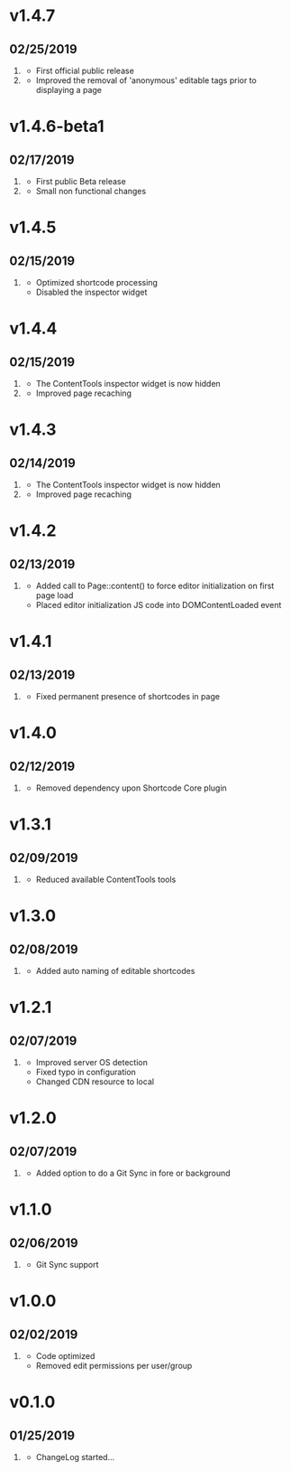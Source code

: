 # v1.4.7
##  02/25/2019

1. [](#new)
    * First official public release
1. [](#improved)
    * Improved the removal of 'anonymous' editable tags prior to displaying a page

# v1.4.6-beta1
##  02/17/2019

1. [](#new)
    * First public Beta release
1. [](#improved)
    * Small non functional changes

# v1.4.5
##  02/15/2019

1. [](#improved)
    * Optimized shortcode processing
    * Disabled the inspector widget
    
# v1.4.4
##  02/15/2019

1. [](#new)
    * The ContentTools inspector widget is now hidden
1. [](#improved)
    * Improved page recaching
    
# v1.4.3
##  02/14/2019

1. [](#new)
    * The ContentTools inspector widget is now hidden
1. [](#improved)
    * Improved page recaching

# v1.4.2
##  02/13/2019

1. [](#improved)
    * Added call to Page::content() to force editor initialization on first page load
    * Placed editor initialization JS code into DOMContentLoaded event

# v1.4.1
##  02/13/2019

1. [](#improved)
    * Fixed permanent presence of shortcodes in page

# v1.4.0
##  02/12/2019

1. [](#improved)
    * Removed dependency upon Shortcode Core plugin

# v1.3.1
##  02/09/2019

1. [](#improved)
    * Reduced available ContentTools tools

# v1.3.0
##  02/08/2019

1. [](#added)
    * Added auto naming of editable shortcodes

# v1.2.1
##  02/07/2019

1. [](#improved)
    * Improved server OS detection
    * Fixed typo in configuration
    * Changed CDN resource to local

# v1.2.0
##  02/07/2019

1. [](#added)
    * Added option to do a Git Sync in fore or background

# v1.1.0
##  02/06/2019

1. [](#added)
    * Git Sync support

# v1.0.0
##  02/02/2019

1. [](#improved)
    * Code optimized
    * Removed edit permissions per user/group

# v0.1.0
##  01/25/2019

1. [](#new)
    * ChangeLog started...

